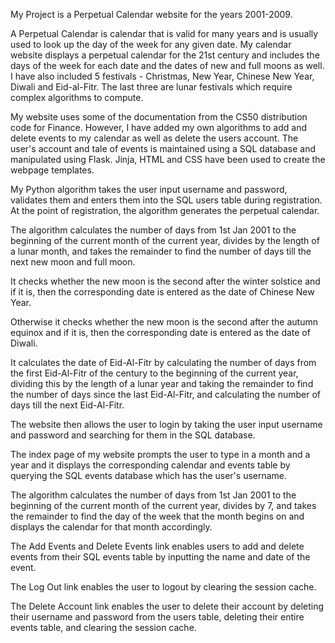My Project is a Perpetual Calendar website for the years 2001-2009.

A Perpetual Calendar is calendar that is valid for many years and is usually used to look up the day of the week for any given date. My calendar website displays a perpetual calendar for the 21st century and includes the days of the week for each date and the dates of new and full moons as well. I have also included 5 festivals - Christmas, New Year, Chinese New Year, Diwali and Eid-al-Fitr. The last three are lunar festivals which require complex algorithms to compute.

My website uses some of the documentation from the CS50 distribution code for Finance. However, I have added my own algorithms to add and delete events to my calendar as well as delete the users account. The user's account and tale of events is maintained using a SQL database and manipulated using Flask. Jinja, HTML and CSS have been used to create the webpage templates.

My Python algorithm takes the user input username and password, validates them and enters them into the SQL users table during registration. At the point of registration, the algorithm generates the perpetual calendar.

The algorithm calculates the number of days from 1st Jan 2001 to the beginning of the current month of the current year, divides by the length of a lunar month, and takes the remainder to find the number of days till the next new moon and full moon.

It checks whether the new moon is the second after the winter solstice and if it is, then the corresponding date is entered as the date of Chinese New Year.

Otherwise it checks whether the new moon is the second after the autumn equinox and if it is, then the corresponding date is entered as the date of Diwali.

It calculates the date of Eid-Al-Fitr by calculating the number of days from the first Eid-Al-Fitr of the century to the beginning of the current year, dividing this by the length of a lunar year and taking the remainder to find the number of days since the last Eid-Al-Fitr, and calculating the number of days till the next Eid-Al-Fitr.

The website then allows the user to login by taking the user input username and password and searching for them in the SQL database.

The index page of my website prompts the user to type in a month and a year and it displays the corresponding calendar and events table by querying the SQL events database which has the user's username.

The algorithm calculates the number of days from 1st Jan 2001 to the beginning of the current month of the current year, divides by 7, and takes the remainder to find the day of the week that the month begins on and displays the calendar for that month accordingly.

The Add Events and Delete Events link enables users to add and delete events from their SQL events table by inputting the name and date of the event.

The Log Out link enables the user to logout by clearing the session cache.

The Delete Account link enables the user to delete their account by deleting their username and password from the users table, deleting their entire events table, and clearing the session cache.
